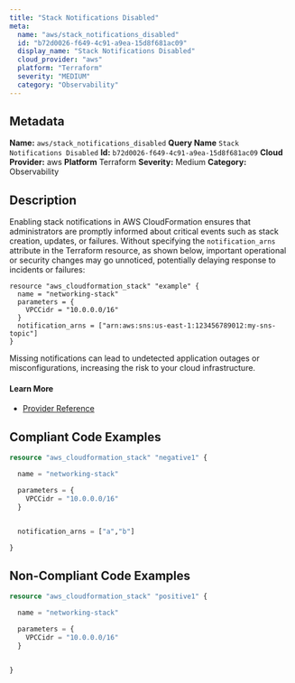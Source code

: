 ```yaml
---
title: "Stack Notifications Disabled"
meta:
  name: "aws/stack_notifications_disabled"
  id: "b72d0026-f649-4c91-a9ea-15d8f681ac09"
  display_name: "Stack Notifications Disabled"
  cloud_provider: "aws"
  platform: "Terraform"
  severity: "MEDIUM"
  category: "Observability"
---
```

## Metadata
**Name:** `aws/stack_notifications_disabled`
**Query Name** `Stack Notifications Disabled`
**Id:** `b72d0026-f649-4c91-a9ea-15d8f681ac09`
**Cloud Provider:** aws
**Platform** Terraform
**Severity:** Medium
**Category:** Observability
## Description
Enabling stack notifications in AWS CloudFormation ensures that administrators are promptly informed about critical events such as stack creation, updates, or failures. Without specifying the `notification_arns` attribute in the Terraform resource, as shown below, important operational or security changes may go unnoticed, potentially delaying response to incidents or failures:

```
resource "aws_cloudformation_stack" "example" {
  name = "networking-stack"
  parameters = {
    VPCCidr = "10.0.0.0/16"
  }
  notification_arns = ["arn:aws:sns:us-east-1:123456789012:my-sns-topic"]
}
```

Missing notifications can lead to undetected application outages or misconfigurations, increasing the risk to your cloud infrastructure.

#### Learn More

 - [Provider Reference](https://registry.terraform.io/providers/hashicorp/aws/latest/docs/resources/cloudformation_stack)


## Compliant Code Examples
```terraform
resource "aws_cloudformation_stack" "negative1" {

  name = "networking-stack"

  parameters = {
    VPCCidr = "10.0.0.0/16"
  }


  notification_arns = ["a","b"]

}
```
## Non-Compliant Code Examples
```terraform
resource "aws_cloudformation_stack" "positive1" {

  name = "networking-stack"

  parameters = {
    VPCCidr = "10.0.0.0/16"
  }


}
```